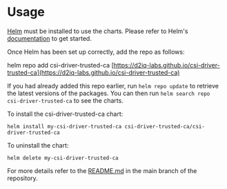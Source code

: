 <!--
 Copyright 2022 D2iQ, Inc. All rights reserved.
 SPDX-License-Identifier: Apache-2.0
 -->

# Usage

[Helm](https://helm.sh) must be installed to use the charts.  Please refer to
Helm's [documentation](https://helm.sh/docs) to get started.

Once Helm has been set up correctly, add the repo as follows:

  helm repo add csi-driver-trusted-ca [https://d2iq-labs.github.io/csi-driver-trusted-ca](https://d2iq-labs.github.io/csi-driver-trusted-ca)

If you had already added this repo earlier, run `helm repo update` to retrieve
the latest versions of the packages.  You can then run `helm search repo
csi-driver-trusted-ca` to see the charts.

To install the csi-driver-trusted-ca chart:

    helm install my-csi-driver-trusted-ca csi-driver-trusted-ca/csi-driver-trusted-ca

To uninstall the chart:

    helm delete my-csi-driver-trusted-ca

For more details refer to the [README.md](https://github.com/d2iq-labs/csi-driver-trusted-ca/blob/main/README.md) in the main branch of the repository.
